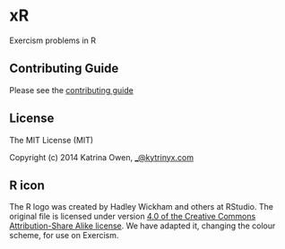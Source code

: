 # xR

Exercism problems in R

## Contributing Guide

Please see the [contributing guide](https://github.com/exercism/x-api/blob/master/CONTRIBUTING.md#the-exercise-data)

## License

The MIT License (MIT)

Copyright (c) 2014 Katrina Owen, _@kytrinyx.com

## R icon
The R logo was created by Hadley Wickham and others at RStudio. The original file is licensed under version [4.0 of the Creative Commons Attribution-Share Alike license](https://creativecommons.org/licenses/by-sa/4.0/). We have adapted it, changing the colour scheme, for use on Exercism.
